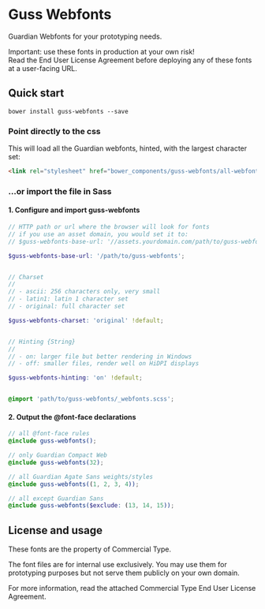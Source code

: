# Guss Webfonts

Guardian Webfonts for your prototyping needs.

Important: use these fonts in production at your own risk!  
Read the End User License Agreement before deploying any of these fonts
at a user-facing URL.

## Quick start

```
bower install guss-webfonts --save
```

### Point directly to the css

This will load all the Guardian webfonts, hinted, with the largest character
set:

```html
<link rel="stylesheet" href="bower_components/guss-webfonts/all-webfonts.css" type="text/css" />
```

### …or import the file in Sass

#### 1. Configure and import guss-webfonts

```scss
// HTTP path or url where the browser will look for fonts
// if you use an asset domain, you would set it to:
// $guss-webfonts-base-url: '//assets.yourdomain.com/path/to/guss-webfonts';

$guss-webfonts-base-url: '/path/to/guss-webfonts';


// Charset
//
// - ascii: 256 characters only, very small
// - latin1: latin 1 character set
// - original: full character set

$guss-webfonts-charset: 'original' !default;


// Hinting {String}
//
// - on: larger file but better rendering in Windows
// - off: smaller files, render well on HiDPI displays

$guss-webfonts-hinting: 'on' !default;


@import 'path/to/guss-webfonts/_webfonts.scss';
```


#### 2. Output the @font-face declarations

```scss
// all @font-face rules
@include guss-webfonts();

// only Guardian Compact Web
@include guss-webfonts(32);

// all Guardian Agate Sans weights/styles
@include guss-webfonts((1, 2, 3, 4));

// all except Guardian Sans
@include guss-webfonts($exclude: (13, 14, 15));
```

## License and usage

These fonts are the property of Commercial Type.

The font files are for internal use exclusively. You may use them for
prototyping purposes but not serve them publicly on your own domain.

For more information, read the attached Commercial Type End User License
Agreement.
